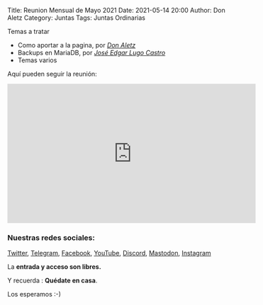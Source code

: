 Title: Reunion Mensual de Mayo 2021
Date: 2021-05-14 20:00
Author: Don Aletz
Category: Juntas
Tags: Juntas Ordinarias

Temas a tratar

- Como aportar a la pagina, por _[Don Aletz](https://twitter.com/DeathScytheH)_
- Backups en MariaDB, por _[José Edgar Lugo Castro](https://twitter.com/lugouadec)_
- Temas varios

Aquí pueden seguir la reunión:

<iframe width="560" height="315" src="https://www.youtube.com/embed/UFbP_TIhPnc" title="YouTube video player" frameborder="0" allow="accelerometer; autoplay; clipboard-write; encrypted-media; gyroscope; picture-in-picture" allowfullscreen></iframe>

### Nuestras redes sociales:

[Twitter](https://twitter.com/gulagmexico), [Telegram](https://t.me/joinchat/AhKXM0m4OTrdeN2x2yz1VQ), [Facebook](https://www.facebook.com/groups/282427405174957/), [YouTube](https://www.youtube.com/channel/UCTDFuE72U4L1NknVbsXH32g), [Discord](https://discord.gg/SgCr4gu3P5), [Mastodon](https://fosstodon.org/@gulagmexico), [Instagram](https://www.instagram.com/gulagmexico)

La __entrada y acceso son libres.__

Y recuerda :  __Quédate en casa__.

Los esperamos :-)
